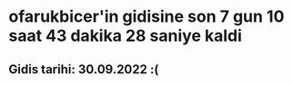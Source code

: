 # ofarukbicer'in gidisine son 7 gun 10 saat 43 dakika 28 saniye kaldi

## Gidis tarihi: 30.09.2022 :(